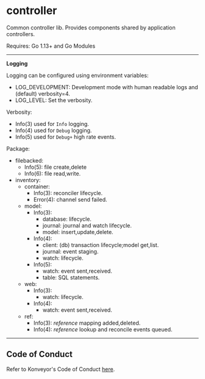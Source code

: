 # controller
Common controller lib.  Provides components shared by application controllers.

Requires: Go 1.13+ and Go Modules

---
**Logging**

Logging can be configured using environment variables:
- LOG_DEVELOPMENT: Development mode with human readable logs and (default) verbosity=4.
- LOG_LEVEL: Set the verbosity.

Verbosity:
- Info(3) used for `Info` logging.
- Info(4) used for `Debug` logging.
- Info(5) used for `Debug+` high rate events.

Package:
- filebacked:
  - Info(5): file create,delete
  - Info(6): file read,write.
- inventory:
  - container:
    - Info(3): reconciler lifecycle.
    - Error(4): channel send failed.
  - model:
    - Info(3):
      - database: lifecycle.
      - journal: journal and watch lifecycle.
      - model: insert,update,delete.
    - Info(4):
      - client: (db) transaction lifecycle;model get,list.
      - journal: event staging.
      - watch: lifecycle.
    - Info(5):
      - watch: event sent,received.
      - table: SQL statements.
  - web:
    - Info(3):
      - watch: lifecycle.
    - Info(4):
      - watch: event sent,received. 
  - ref:
    - Info(3): _reference_ mapping added,deleted.
    - Info(4): _reference_ lookup and reconcile events queued.

---

## Code of Conduct
Refer to Konveyor's Code of Conduct [here](https://github.com/konveyor/community/blob/main/CODE_OF_CONDUCT.md).
